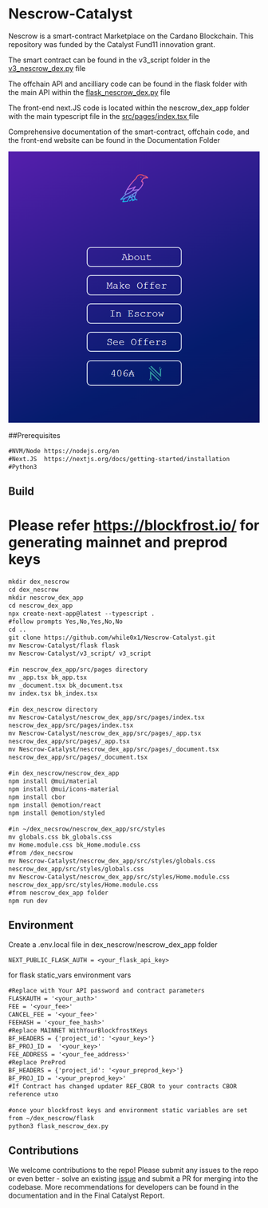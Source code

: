 # Nescrow-Catalyst

Nescrow is a smart-contract Marketplace on the Cardano Blockchain. This repository was funded by the Catalyst Fund11 innovation grant.

The smart contract can be found in the v3_script folder in the [v3_nescrow_dex.py](/v3_script/v3_nescrow_dex.py) file 

The offchain API and ancilliary code can be found in the flask folder with the main API within the  [flask_nescrow_dex.py](/flask/flask_nescrow_dex.py)  file

The front-end next.JS code is located within the nescrow_dex_app folder with the main typescript file in the [src/pages/index.tsx ](/nescrow_dex_app/src/pages/index.tsx )   file

Comprehensive documentation of the smart-contract, offchain code, and the front-end website can be found in the Documentation Folder

![show](nescrow_landing.png)

##Prerequisites
```
#NVM/Node https://nodejs.org/en
#Next.JS  https://nextjs.org/docs/getting-started/installation
#Python3
```
## Build
Please refer https://blockfrost.io/  for generating mainnet and preprod keys
=======

```
mkdir dex_nescrow
cd dex_nescrow
mkdir nescrow_dex_app 
cd nescrow_dex_app
npx create-next-app@latest --typescript .
#follow prompts Yes,No,Yes,No,No
cd ..
git clone https://github.com/while0x1/Nescrow-Catalyst.git
mv Nescrow-Catalyst/flask flask
mv Nescrow-Catalyst/v3_script/ v3_script

#in nescrow_dex_app/src/pages directory
mv _app.tsx bk_app.tsx
mv _document.tsx bk_document.tsx
mv index.tsx bk_index.tsx

#in dex_nescrow directory 
mv Nescrow-Catalyst/nescrow_dex_app/src/pages/index.tsx nescrow_dex_app/src/pages/index.tsx
mv Nescrow-Catalyst/nescrow_dex_app/src/pages/_app.tsx nescrow_dex_app/src/pages/_app.tsx
mv Nescrow-Catalyst/nescrow_dex_app/src/pages/_document.tsx nescrow_dex_app/src/pages/_document.tsx

#in dex_nescrow/nescrow_dex_app
npm install @mui/material
npm install @mui/icons-material
npm install cbor
npm install @emotion/react
npm install @emotion/styled

#in ~/dex_necsrow/nescrow_dex_app/src/styles
mv globals.css bk_globals.css
mv Home.module.css bk_Home.module.css
#from /dex_necsrow
mv Nescrow-Catalyst/nescrow_dex_app/src/styles/globals.css nescrow_dex_app/src/styles/globals.css
mv Nescrow-Catalyst/nescrow_dex_app/src/styles/Home.module.css nescrow_dex_app/src/styles/Home.module.css
#from nescrow_dex_app folder
npm run dev
```

## Environment

Create a .env.local file in dex_nescrow/nescrow_dex_app folder

```
NEXT_PUBLIC_FLASK_AUTH = <your_flask_api_key>
```
for flask static_vars environment vars
```
#Replace with Your API password and contract parameters
FLASKAUTH = '<your_auth>'
FEE = '<your_fee>'
CANCEL_FEE = '<your_fee>'
FEEHASH = '<your_fee_hash>'
#Replace MAINNET WithYourBlockfrostKeys
BF_HEADERS = {'project_id': '<your_key>'}
BF_PROJ_ID =  '<your_key>'
FEE_ADDRESS = '<your_fee_address>'
#Replace PreProd
BF_HEADERS = {'project_id': '<your_preprod_key>'}
BF_PROJ_ID = '<your_preprod_key>'
#If Contract has changed updater REF_CBOR to your contracts CBOR reference utxo

#once your blockfrost keys and environment static variables are set from ~/dex_nescrow/flask
python3 flask_nescrow_dex.py
```
## Contributions

We welcome contributions to the repo! Please submit any issues to the repo or even better - solve an existing  [issue](/issues) and submit a PR for merging into the codebase.
More recommendations for developers can be found in the documentation and in the Final Catalyst Report. 
